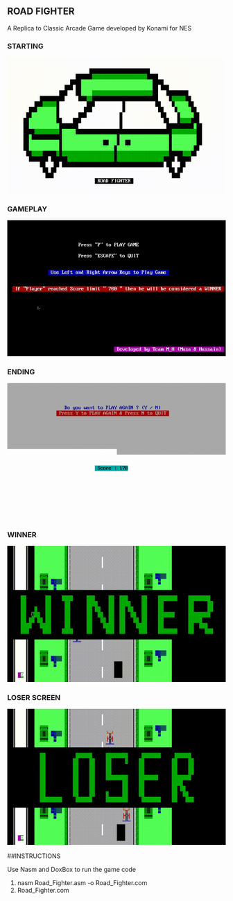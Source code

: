 ## ROAD FIGHTER

A Replica to Classic Arcade Game developed by Konami for NES

### STARTING
![Image of Starting Screen](https://github.com/MusaMalikx/RoadFighter/blob/master/Starting%20Screen.gif?raw=true)

### GAMEPLAY
![Image of Gameplay](https://github.com/MusaMalikx/RoadFighter/blob/master/Playing-Game.gif?raw=true)

### ENDING
![Image of Ending Screen](https://github.com/MusaMalikx/RoadFighter/blob/master/Ending%20Screen.gif?raw=true)

### WINNER
![Image of Winner](https://github.com/MusaMalikx/RoadFighter/blob/master/Winner.gif?raw=true)

### LOSER SCREEN
![Image of Loser](https://github.com/MusaMalikx/RoadFighter/blob/master/Loser.gif?raw=true)

##INSTRUCTIONS

Use Nasm and DoxBox to run the game code
1. nasm Road_Fighter.asm -o Road_Fighter.com
2. Road_Fighter.com


